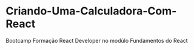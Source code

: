 # Criando-Uma-Calculadora-Com-React
 Bootcamp Formação React Developer no modúlo Fundamentos do React
